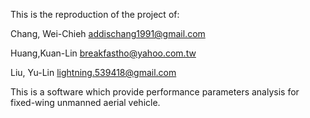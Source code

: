 This is the reproduction of the project of:

Chang, Wei-Chieh
	addischang1991@gmail.com

Huang,Kuan-Lin 
	breakfastho@yahoo.com.tw

Liu, Yu-Lin
	lightning.539418@gmail.com

This is a software which provide performance parameters analysis for fixed-wing unmanned aerial vehicle. 

